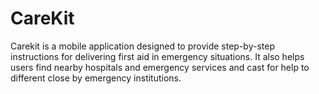 # CareKit
Carekit is a mobile application designed to provide step-by-step instructions for delivering first aid in emergency situations. It also helps users find nearby hospitals and emergency services and cast for help to different close by emergency institutions.
